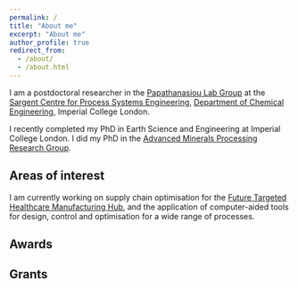 ```yaml
---
permalink: /
title: "About me"
excerpt: "About me"
author_profile: true
redirect_from: 
  - /about/
  - /about.html
---
```


I am a postdoctoral researcher in the [Papathanasiou Lab Group](https://www.papathanlab.com/) at the [Sargent Centre for Process Systems Engineering](https://www.imperial.ac.uk/process-systems-engineering/), [Department of Chemical Engineering](https://www.imperial.ac.uk/chemical-engineering/), Imperial College London. 

I recently completed my PhD in Earth Science and Engineering at Imperial College London. I did my PhD in the [Advanced Minerals Processing Research Group](https://www.twitter.com/amprg_imperial). 

## Areas of interest
I am currently working on supply chain optimisation for the [Future Targeted Healthcare Manufacturing Hub](https://www.ucl.ac.uk/biochemical-engineering/research/research-and-training-centres/future-targeted-healthcare-manufacturing-hub), and the application of computer-aided tools for design, control and optimisation for a wide range of processes. 

## Awards

## Grants
